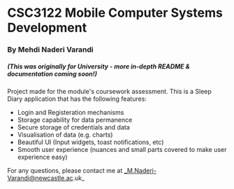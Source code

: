 # CSC3122 Mobile Computer Systems Development 
### By Mehdi Naderi Varandi
##### (This was originally for University - more in-depth README & documentation coming soon!)


Project made for the module's coursework assessment. This is a Sleep Diary application that has the following features:
* Login and Registeration mechanisms 
* Storage capability for data permanence 
* Secure storage of credentials and data
* Visualisation of data (e.g. charts)
* Beautiful UI (Input widgets, toast notifications, etc)
* Smooth user experience (nuances and small parts covered to make user experience easy)

For any questions, please contact me at _M.Naderi-Varandi@newcastle.ac.uk_
